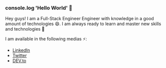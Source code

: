 ### console.log 'Hello World' 👋

Hey guys! I am a Full-Stack Engineer Engineer with knowledge in a good amount of technologies 😄.
I am always ready to learn and master new skills and technologies :rocket:

I am available in the following medias ⚡:
- [LinkedIn](https://www.linkedin.com/in/alberto-yanes-4056a3133/?locale=en_US)
- [Twitter](https://twitter.com/betoxd40)
- [DEV.to](https://dev.to/betoyanes)

